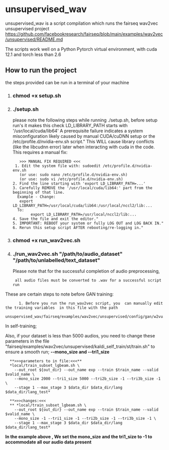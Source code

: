 # unsupervised_wav
unsupervised_wav is a script compilation which runs the fairseq wav2vec unsupervised project https://github.com/facebookresearch/fairseq/blob/main/examples/wav2vec/unsupervised/README.md

The scripts work well on a Python Pytorch virtual environment, with cuda 12.1 and torch less than 2.6 

## How to run the project 
the steps provided can be run in a terminal of your machine

1. ### chmod +x setup.sh
2. ### ./setup.sh
   please note the following steps while running ./setup.sh, before setup run's it makes this check LD_LIBRARY_PATH starts with '/usr/local/cuda/lib64'
   A prerequisite failure indicates a system misconfiguration likely caused by manual CUDA/cuDNN setup or the /etc/profile.d/nvidia-env.sh script."
         This WILL cause library conflicts (like the libcudnn error) later when interacting with cuda in the code.
   This requires a manual fix: 
        
          >>> MANUAL FIX REQUIRED <<<
        1. Edit the system file with: sudoedit /etc/profile.d/nvidia-env.sh
          (or use: sudo nano /etc/profile.d/nvidia-env.sh)
          (or use: sudo vi /etc/profile.d/nvidia-env.sh)
       2. Find the line starting with 'export LD_LIBRARY_PATH=...'
       3. Carefully REMOVE the '/usr/local/cuda/lib64:' part from the beginning of that line.
         Example - Change:
          export LD_LIBRARY_PATH=/usr/local/cuda/lib64:/usr/local/nccl2/lib:...
         To:
               export LD_LIBRARY_PATH=/usr/local/nccl2/lib:...
       4. Save the file and exit the editor."
       5. IMPORTANT: REBOOT your system or fully LOG OUT and LOG BACK IN."
       6. Rerun this setup script AFTER rebooting/re-logging in."

4. ### chmod +x run_wav2vec.sh
5.  ### ./run_wav2vec.sh "/path/to/audio_dataset" "/path/to/unlabelled/text_dataset"
    Please note that for the successful completion of audio preprocessing,

         all audio files must be converted to .wav for a successful script run
   These are certain steps to note before GAN training:
   
          1. Before you run the run_wav2vec script, you  can manually edit the training variables  in this file with the path 
          unsupervised_wav/fairseq/examples/wav2vec/unsupervised/config/gan/w2vu.yaml

       

   In self-training; 

 Also, if your dataset is less than 5000 audios, you need to change these parameters in the file "fairseq/examples/wav2vec/unsupervised/kaldi_self_train/st/train.sh" to ensure a smooth run; **--mono_size and --tri1_size**
 
      **>>>parameters to in file:<<<** 
      *local/train_subset_lgbeam.sh \
        --out_root ${out_dir} --out_name exp --train $train_name --valid $valid_name \
        --mono_size 2000 --tri1_size 5000 --tri2b_size -1 --tri3b_size -1 \
        --stage 1 --max_stage 3 $data_dir $data_dir/lang $data_dir/lang_test*
  
      **>>>changes:<<<
      ** *local/train_subset_lgbeam.sh \
        --out_root ${out_dir} --out_name exp --train $train_name --valid $valid_name \
        --mono_size -1 --tri1_size -1 --tri2b_size -1 --tri3b_size -1 \
        --stage 1 --max_stage 3 $data_dir $data_dir/lang $data_dir/lang_test*
 
 **In the example above , We set the mono_size and the tri1_size to -1 to accommodate all our audio data present**

